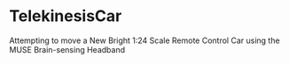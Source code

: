 # TelekinesisCar
Attempting to move a New Bright 1:24 Scale Remote Control Car using the MUSE Brain-sensing Headband
